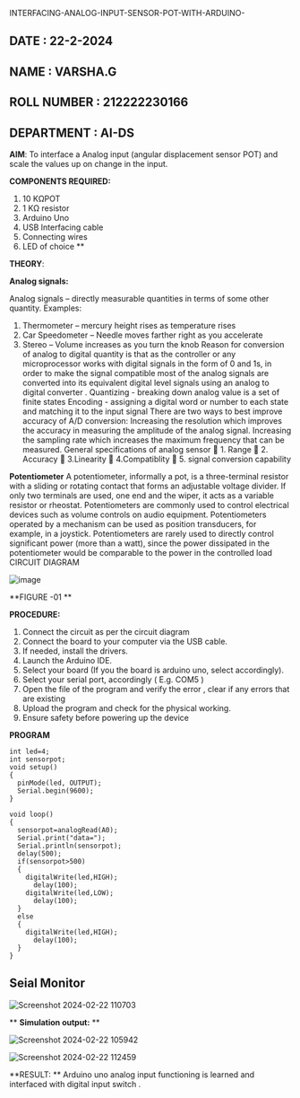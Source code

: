 INTERFACING-ANALOG-INPUT-SENSOR-POT-WITH-ARDUINO-

## DATE : 22-2-2024
## NAME : VARSHA.G
## ROLL NUMBER : 212222230166
## DEPARTMENT : AI-DS


**AIM**:  To interface a Analog  input (angular displacement sensor POT) and scale the values up on change in the input.


**COMPONENTS REQUIRED:**
1.	10 KΩPOT
2.	1 KΩ resistor 
3.	Arduino Uno 
4.	USB Interfacing cable 
5.	Connecting wires 
6.	LED of choice 
**


**THEORY**: 

**Analog signals:**

Analog signals – directly measurable quantities in terms of some other quantity.
Examples:
1. Thermometer – mercury height rises as temperature rises
2. Car Speedometer – Needle moves farther right as you accelerate
3. Stereo – Volume increases as you turn the knob
Reason for conversion of analog to digital quantity is that as the controller or any microprocessor works with digital signals in the form of 0 and 1s, in order to make the signal compatible  most of the analog signals are converted into its equivalent digital level signals using an analog to digital converter .
Quantizing - breaking down analog value is a set of finite states
Encoding - assigning a digital word or number to each state and matching it to the input signal
 There are two ways to best improve accuracy of A/D conversion:
Increasing the resolution which improves the accuracy in measuring the amplitude of the analog signal.
Increasing the sampling rate which increases the maximum frequency that can be measured.
General specifications of analog sensor
	1. Range
	2. Accuracy
	3.Linearity
	4.Compatiblity
	5. signal conversion capability

**Potentiometer**
A potentiometer, informally a pot, is a three-terminal resistor with a sliding or rotating contact that forms an adjustable voltage divider. If only two terminals are used, one end and the wiper, it acts as a variable resistor or rheostat.
Potentiometers are commonly used to control electrical devices such as volume controls on audio equipment. Potentiometers operated by a mechanism can be used as position transducers, for example, in a joystick. Potentiometers are rarely used to directly control significant power (more than a watt), since the power dissipated in the potentiometer would be comparable to the power in the controlled load
CIRCUIT DIAGRAM





![image](https://user-images.githubusercontent.com/36288975/163530788-eec3cdc3-95e8-4d2d-8349-6d0ea4c9439c.png)

**FIGURE -01
**

**PROCEDURE:**
1.	Connect the circuit as per the circuit diagram 
2.	Connect the board to your computer via the USB cable.
3.	If needed, install the drivers.
4.	Launch the Arduino IDE.
5.	Select your board (If you the board is arduino uno, select accordingly).
6.	Select your serial port, accordingly ( E.g. COM5 )
7.	Open the file of the program  and verify the error , clear if any errors that are existing 
8.	Upload the program and check for the physical working. 
9.	Ensure safety before powering up the device 

**PROGRAM** 
```
int led=4;
int sensorpot;
void setup()
{
  pinMode(led, OUTPUT);
  Serial.begin(9600);
}

void loop()
{
  sensorpot=analogRead(A0);
  Serial.print("data=");
  Serial.println(sensorpot);
  delay(500);
  if(sensorpot>500)
  {
    digitalWrite(led,HIGH);
      delay(100);
    digitalWrite(led,LOW);
      delay(100);
  }
  else
  {
    digitalWrite(led,HIGH);
      delay(100);
  }
}

```


## Seial Monitor

![Screenshot 2024-02-22 110703](https://github.com/varsha-2005/EXPERIMENT-NO--03-INTERFACING-ANALOG-INPUT-SENSOR-POT-WITH-ARDUINO-/assets/119288183/8a2916aa-7e3a-4a9c-b5ef-721ba31add9b)



**
**Simulation output:** 
**

![Screenshot 2024-02-22 105942](https://github.com/varsha-2005/EXPERIMENT-NO--03-INTERFACING-ANALOG-INPUT-SENSOR-POT-WITH-ARDUINO-/assets/119288183/1bcfc897-fc04-4de6-acfd-12ea6231b539)

![Screenshot 2024-02-22 112459](https://github.com/varsha-2005/EXPERIMENT-NO--03-INTERFACING-ANALOG-INPUT-SENSOR-POT-WITH-ARDUINO-/assets/119288183/71a47712-2e52-405e-afe0-674caa34ab26)









**RESULT: ** Arduino uno analog input functioning is learned and interfaced with digital input switch .
